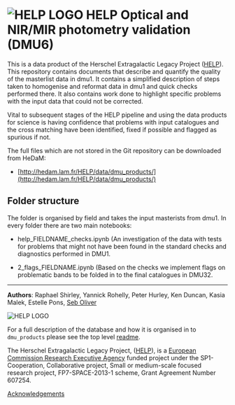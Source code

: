 # ![HELP LOGO](https://avatars1.githubusercontent.com/u/7880370?s=75&v=4) HELP Optical and NIR/MIR photometry validation (DMU6)


This is a data product of the Herschel Extragalactic Legacy Project ([HELP](http://www.herschel.sussex.ac.uk)). This repository contains documents that describe and quantify the quality of the masterlist data in dmu1. It contains a simplified description of steps taken to homogenise and reformat data in dmu1 and quick checks performed there. It also contains work done to highlight specific problems with the input data that could not be corrected.

Vital to subsequent stages of the HELP pipeline and using the data products for science is having confidence that problems with input catalogues and the cross matching have been identified, fixed if possible and flagged as spurious if not.

The full files which are not stored in the Git repository can be downloaded from HeDaM:

- [http://hedam.lam.fr/HELP/data/dmu_products/](http://hedam.lam.fr/HELP/data/dmu_products/)


Folder structure
----------------

The folder is organised by field and takes the input masterists from dmu1. In every folder there are two main notebooks:


- help_FIELDNAME_checks.ipynb (An investigation of the data with tests for problems that might not have been found in the standard checks and diagnostics performed in DMU1.

- 2_flags_FIELDNAME.ipynb (Based on the checks we implement flags on problematic bands to be folded in to the final catalogues in DMU32.

-------------------------------------------------------------------------------

**Authors**: Raphael Shirley, Yannick Rohelly, Peter Hurley, Ken Duncan, Kasia Malek, Estelle Pons, [Seb Oliver](http://www.sussex.ac.uk/profiles/91548)

 ![HELP LOGO](https://avatars1.githubusercontent.com/u/7880370?s=75&v=4)
 
For a full description of the database and how it is organised in to `dmu_products` please see the top level [readme](../readme.md).
 
The Herschel Extragalactic Legacy Project, ([HELP](http://herschel.sussex.ac.uk/)), is a [European Commission Research Executive Agency](https://ec.europa.eu/info/departments/research-executive-agency_en)
funded project under the SP1-Cooperation, Collaborative project, Small or medium-scale focused research project, FP7-SPACE-2013-1 scheme, Grant Agreement
Number 607254.

[Acknowledgements](http://herschel.sussex.ac.uk/acknowledgements)
